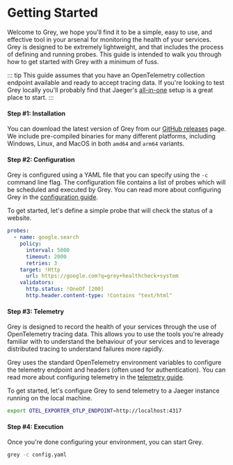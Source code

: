 # Getting Started
Welcome to Grey, we hope you'll find it to be a simple, easy to use, and effective
tool in your arsenal for monitoring the health of your services. Grey is designed
to be extremely lightweight, and that includes the process of defining and running
probes. This guide is intended to walk you through how to get started with Grey
with a minimum of fuss.

::: tip
This guide assumes that you have an OpenTelemetry collection endpoint available and
ready to accept tracing data. If you're looking to test Grey locally you'll probably
find that Jaeger's [all-in-one](https://www.jaegertracing.io/docs/1.38/getting-started/)
setup is a great place to start.
:::

#### Step #1: Installation
You can download the latest version of Grey from our [GitHub releases][release] page.
We include pre-compiled binaries for many different platforms, including Windows, Linux,
and MacOS in both `amd64` and `arm64` variants.

#### Step #2: Configuration
Grey is configured using a YAML file that you can specify using the `-c` command line
flag. The configuration file contains a list of probes which will be scheduled and
executed by Grey. You can read more about configuring Grey in the [configuration guide](./configuration.md).

To get started, let's define a simple probe that will check the status of a website.

```yaml
probes:
  - name: google.search
    policy:
      interval: 5000
      timeout: 2000
      retries: 3
    target: !Http
      url: https://google.com?q=grey+healthcheck+system
    validators:
      http.status: !OneOf [200]
      http.header.content-type: !Contains "text/html"
```

#### Step #3: Telemetry
Grey is designed to record the health of your services through the use of OpenTelemetry tracing
data. This allows you to use the tools you're already familiar with to understand the behaviour
of your services and to leverage distributed tracing to understand failures more rapidly.

Grey uses the standard OpenTelemetry environment variables to configure the telemetry endpoint
and headers (often used for authentication). You can read more about configuring telemetry in
the [telemetry guide](./telemetry.md).

To get started, let's configure Grey to send telemetry to a Jaeger instance running on the local
machine.

```bash
export OTEL_EXPORTER_OTLP_ENDPOINT=http://localhost:4317
```

#### Step #4: Execution
Once you're done configuring your environment, you can start Grey.

```bash
grey -c config.yaml
```

[release]: https://github.com/SierraSoftworks/grey/releases
[new-issue]: https://github.com/SierraSoftworks/grey/issues/new